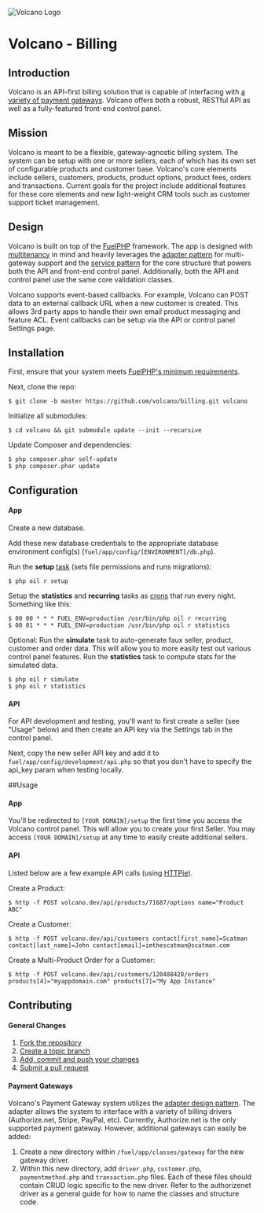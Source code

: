 ![Volcano Logo](https://raw.githubusercontent.com/volcano/billing/master/public/assets/img/logo-large.png)

# Volcano - Billing

## Introduction

Volcano is an API-first billing solution that is capable of interfacing with [a variety of payment gateways](#gateways). Volcano offers both a robust, RESTful API as well as a fully-featured front-end control panel.

## Mission
Volcano is meant to be a flexible, gateway-agnostic billing system. The system can be setup with one or more sellers, each of which has its own set of configurable products and customer base. Volcano's core elements include sellers, customers, products, product options, product fees, orders and transactions. Current goals for the project include additional features for these core elements and new light-weight CRM tools such as customer support ticket management.

## Design
Volcano is built on top of the [FuelPHP](http://fuelphp.com) framework. The app is designed with [multitenancy](http://en.wikipedia.org/wiki/Multitenancy) in mind and heavily leverages the [adapter pattern](http://en.wikipedia.org/wiki/Adapter_pattern) for multi-gateway support and the [service pattern](http://en.wikipedia.org/wiki/Service_layers_pattern) for the core structure that powers both the API and front-end control panel. Additionally, both the API and control panel use the same core validation classes.

Volcano supports event-based callbacks. For example, Volcano can POST data to an external callback URL when a new customer is created. This allows 3rd party apps to handle their own email product messaging and feature ACL. Event callbacks can be setup via the API or control panel Settings page.

## Installation

First, ensure that your system meets [FuelPHP's minimum requirements](http://fuelphp.com/docs/requirements.html).


Next, clone the repo:

	$ git clone -b master https://github.com/volcano/billing.git volcano

Initialize all submodules:

	$ cd volcano && git submodule update --init --recursive

Update Composer and dependencies:

	$ php composer.phar self-update
	$ php composer.phar update

## Configuration

#### App
Create a new database.

Add these new database credentials to the appropriate database environment config(s) (`fuel/app/config/[ENVIRONMENT]/db.php`).

Run the __setup__ [task](http://fuelphp.com/docs/packages/oil/refine.html) (sets file permissions and runs migrations):

	$ php oil r setup

Setup the __statistics__ and __recurring__ tasks as [crons](http://en.wikipedia.org/wiki/Cron#Examples) that run every night. Something like this:

	$ 00 00 * * * FUEL_ENV=production /usr/bin/php oil r recurring
	$ 00 01 * * * FUEL_ENV=production /usr/bin/php oil r statistics

Optional: Run the __simulate__ task to auto-generate faux seller, product, customer and order data. This will allow you to more easily test out various control panel features. Run the __statistics__ task to compute stats for the simulated data.

	$ php oil r simulate
	$ php oil r statistics

#### API
For API development and testing, you'll want to first create a seller (see "Usage" below) and then create an API key via the Settings tab in the control panel.

Next, copy the new seller API key and add it to `fuel/app/config/development/api.php` so that you don't have to specify the api_key param when testing locally.

##Usage

#### App
You'll be redirected to `[YOUR DOMAIN]/setup` the first time you access the Volcano control panel. This will allow you to create your first Seller. You may access `[YOUR DOMAIN]/setup` at any time to easily create additional sellers.

#### API
Listed below are a few example API calls (using [HTTPie](http://httpie.org)).

Create a Product:

	$ http -f POST volcano.dev/api/products/71687/options name="Product ABC"

Create a Customer:

	$ http -f POST volcano.dev/api/customers contact[first_name]=Scatman contact[last_name]=John contact[email]=imthescatman@scatman.com

Create a Multi-Product Order for a Customer:

	$ http -f POST volcano.dev/api/customers/120488428/orders products[4]="myappdomain.com" products[7]="My App Instance"


## Contributing

#### General Changes
1. [Fork the repository](https://help.github.com/articles/fork-a-repo)
2. [Create a topic branch](http://learn.github.com/p/branching.html)
3. [Add, commit and push your changes](http://git-scm.com/book/en/Git-Basics-Getting-a-Git-Repository)
4. [Submit a pull request](https://help.github.com/articles/using-pull-requests)

#### Payment Gateways <a name="gateways"></a>

Volcano's Payment Gateway system utilizes the [adapter design pattern](http://en.wikipedia.org/wiki/Adapter_pattern). The adapter allows the system to interface with a variety of billing drivers (Authorize.net, Stripe, PayPal, etc). Currently, Authorize.net is the only supported payment gateway. However, additional gateways can easily be added:

1. Create a new directory within `/fuel/app/classes/gateway` for the new gateway driver.
2. Within this new directory, add `driver.php`, `customer.php`, `paymentmethod.php` and `transaction.php`  files. Each of these files should contain CRUD logic specific to the new driver. Refer to the authorizenet driver as a general guide for how to name the classes and structure code.
